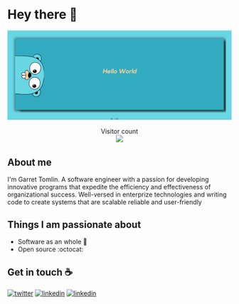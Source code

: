 # Hey there :wave:

<img src="https://github.com/GarretTomlin/GarretTomlin/blob/master/icons%20with%20padding/tsc%20helloworld.ts%20(4).png" alt="Hello world">

<p align="center"> 
  Visitor count<br>
  <img src="https://profile-counter.glitch.me/GarretTomlin/count.svg" />
</p>

## About me

I'm Garret Tomlin. A software engineer with a passion for developing innovative programs that expedite the efficiency and effectiveness of organizational success. Well-versed in enterprize technologies and writing code to create systems that are scalable reliable and user-friendly




## Things I am passionate about

- Software as an whole :robot:
- Open source :octocat:

## Get in touch :coffee:

<p>
  <a href="https://twitter.com/garret_tomlin/"><img src="https://img.icons8.com/color/50/000000/twitter-squared.png" alt="twitter"/></a>
  <a href="https://www.linkedin.com/in/garrettomlin"><img src="https://img.icons8.com/color/50/000000/linkedin.png" alt="linkedin"/></a>
    <a href="mailto:garrettomlin.code"><img src="https://img.icons8.com/color/50/000000/gmail.png" alt="linkedin"/></a>

<p>
<p>


